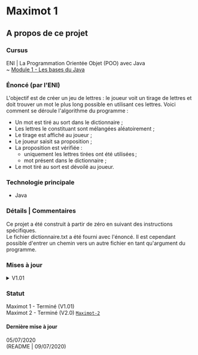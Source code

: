 # Maximot 1

## A propos de ce projet

### Cursus
ENI | La Programmation Orientée Objet (POO) avec Java   
~ [Module 1 - Les bases du Java](https://github.com/Dyrits/MAXIMOT/blob/Maximot-2/Module%2009%20-%20Enonc%C3%A9%20TP01%20-%20Maximot%202.pdf) 

### Énoncé (par l'ENI)
L'objectif est de créer un jeu de lettres : le joueur voit un tirage de lettres et doit trouver un
mot le plus long possible en utilisant ces lettres. Voici comment se déroule l'algorithme du programme :
- Un mot est tiré au sort dans le dictionnaire ;
- Les lettres le constituant sont mélangées aléatoirement ;
- Le tirage est affiché au joueur ;
- Le joueur saisit sa proposition ;
- La proposition est vérifiée :
    - uniquement les lettres tirées ont été utilisées ;
    - mot présent dans le dictionnaire ;
- Le mot tiré au sort est dévoilé au joueur.

### Technologie principale 
- Java

### Détails | Commentaires
Ce projet a été construit à partir de zéro en suivant des instructions spécifiques.  
Le fichier dictionnaire.txt a été fourni avec l'énoncé. Il est cependant possible d'entrer un chemin vers un autre fichier en tant qu'argument du programme.

### Mises à jour

<details markdown="block">
<summary>V1.01</summary>  

- La possibilité de lire un fichier de mots externe (en entrant son chemin en tant qu'argument au programme) a été ajoutée.

</details>

### Statut
Maximot 1 - Terminé (V1.01)  
Maximot 2 - Terminé (V2.0) [`Maximot-2`](https://github.com/Dyrits/MAXIMOT/tree/Maximot-2)

#### Dernière mise à jour
05/07/2020  
(README | 09/07/2020)
